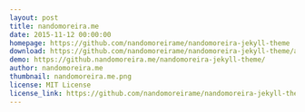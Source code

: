 ```yaml
---
layout: post
title: nandomoreira.me
date: 2015-11-12 00:00:00
homepage: https://github.com/nandomoreirame/nandomoreira-jekyll-theme
download: https://github.com/nandomoreirame/nandomoreira-jekyll-theme/archive/master.zip
demo: https://github.nandomoreira.me/nandomoreira-jekyll-theme/
author: nandomoreira.me
thumbnail: nandomoreira.me.png
license: MIT License
license_link: https://github.com/nandomoreirame/nandomoreira-jekyll-theme/blob/master/LICENSE
---
```

